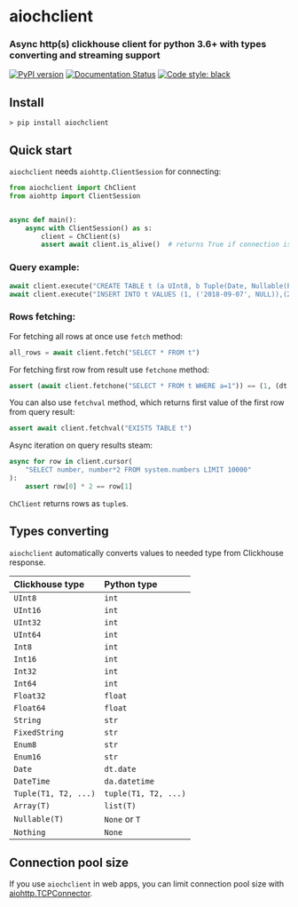 # aiochclient
### Async http(s) clickhouse client for python 3.6+ with types converting and streaming support


[![PyPI version](https://badge.fury.io/py/aiochclient.svg)](https://badge.fury.io/py/aiochclient)
[![Documentation Status](https://readthedocs.org/projects/aiochclient/badge/?version=latest)](https://aiochclient.readthedocs.io/en/latest/?badge=latest)
[![Code style: black](https://img.shields.io/badge/code%20style-black-000000.svg)](https://github.com/ambv/black)

## Install
```
> pip install aiochclient
```

## Quick start

`aiochclient` needs `aiohttp.ClientSession` for connecting:

```python
from aiochclient import ChClient
from aiohttp import ClientSession


async def main():
    async with ClientSession() as s:
        client = ChClient(s)
        assert await client.is_alive()  # returns True if connection is Ok

```
### Query example:
```python
await client.execute("CREATE TABLE t (a UInt8, b Tuple(Date, Nullable(Float32))) ENGINE = Memory")
await client.execute("INSERT INTO t VALUES (1, ('2018-09-07', NULL)),(2, ('2018-09-08', 3.14))")
```
### Rows fetching:
For fetching all rows at once use `fetch` method:
```python
all_rows = await client.fetch("SELECT * FROM t")
```
For fetching first row from result use `fetchone` method:
```python
assert (await client.fetchone("SELECT * FROM t WHERE a=1")) == (1, (dt.date(2018, 9, 7), None))
```
You can also use `fetchval` method, which returns 
first value of the first row from query result:
```python
assert await client.fetchval("EXISTS TABLE t")
```
Async iteration on query results steam:
```python
async for row in client.cursor(
    "SELECT number, number*2 FROM system.numbers LIMIT 10000"
):
    assert row[0] * 2 == row[1]
```
`ChClient` returns rows as `tuple`s.

## Types converting

`aiochclient` automatically converts values to needed type from Clickhouse response.

| Clickhouse type | Python type |
|:----------------|:------------|
| `UInt8` | `int` |
| `UInt16` | `int` |
| `UInt32` | `int` |
| `UInt64` | `int` |
| `Int8` | `int` |
| `Int16` | `int` |
| `Int32` | `int` |
| `Int64` | `int` |
| `Float32` | `float` |
| `Float64` | `float` |
| `String` | `str` |
| `FixedString` | `str` |
| `Enum8` | `str` |
| `Enum16` | `str` |
| `Date` | `dt.date` |
| `DateTime` | `da.datetime` |
| `Tuple(T1, T2, ...)` | `tuple(T1, T2, ...)` |
| `Array(T)` | `list(T)` |
| `Nullable(T)` | `None` or `T` |
| `Nothing` | `None` |

## Connection pool size

If you use `aiochclient` in web apps, you can limit connection pool size with 
[aiohttp.TCPConnector](https://docs.aiohttp.org/en/stable/client_advanced.html#limiting-connection-pool-size).
